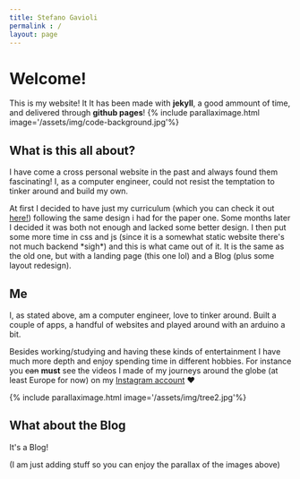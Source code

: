 ```yaml
---
title: Stefano Gavioli
permalink : /
layout: page
---
```

# Welcome!

This is my website! It It has been made with **jekyll**, a good ammount of time, and delivered through **github pages**! 
{% include parallaximage.html image='/assets/img/code-background.jpg'%}
## What is this all about?
I have come a cross personal website in the past and always found them fascinating! I, as a computer engineer, could not resist the temptation to tinker around and build my own.

At first I decided to have just my curriculum (which you can check it out [here!](/curriculum)) following the same design i had for the paper one. Some months later I decided it was both not enough and lacked some better design. I then put some more time in css and js (since it is a somewhat static website there's not much backend \*sigh\*) and this is what came out of it. It is the same as the old one, but with a landing page (this one lol) and a Blog (plus some layout redesign).


## Me
I, as stated above, am a computer engineer, love to tinker around. Built a couple of apps, a handful of websites and played around with an arduino a bit.

Besides working/studying and having these kinds of entertainment I have much more depth and enjoy spending time in different hobbies. 
For instance you ~~can~~ **must** see the videos I made of my journeys around the globe (at least Europe for now) on my [Instagram account](https://www.instagram.com/steps.by.steps/channel/) ❤️

{% include parallaximage.html image='/assets/img/tree2.jpg'%} 
## What about the Blog
It's a Blog!




(I am just adding stuff so you can enjoy the parallax of the images above)

<script id="CookieDeclaration" src="https://consent.cookiebot.com/7ba5cf4e-bf35-42e4-9d70-6a1365c47a9b/cd.js" type="text/javascript" async></script>
